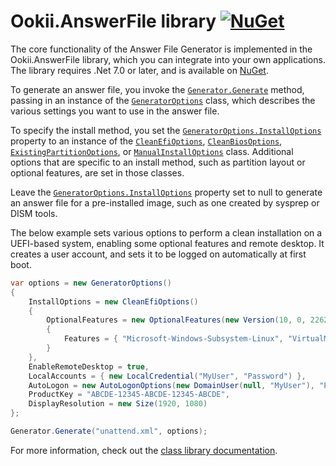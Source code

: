 # Ookii.AnswerFile library [![NuGet](https://img.shields.io/nuget/v/Ookii.AnswerFile)](https://nuget.org/packages/Ookii.AnswerFile)

The core functionality of the Answer File Generator is implemented in the Ookii.AnswerFile library,
which you can integrate into your own applications. The library requires .Net 7.0 or later, and is
available on [NuGet](https://nuget.org/packages/Ookii.AnswerFile).

To generate an answer file, you invoke the [`Generator.Generate`][] method, passing in an instance
of the [`GeneratorOptions`][] class, which describes the various settings you want to use in the
answer file.

To specify the install method, you set the [`GeneratorOptions.InstallOptions`][] property to an
instance of the [`CleanEfiOptions`][], [`CleanBiosOptions`][], [`ExistingPartitionOptions`][], or
[`ManualInstallOptions`][] class. Additional options that are specific to an install method, such as
partition layout or optional features, are set in those classes.

Leave the [`GeneratorOptions.InstallOptions`][] property set to null to generate an answer file for
a pre-installed image, such as one created by sysprep or DISM tools.

The below example sets various options to perform a clean installation on a UEFI-based system,
enabling some optional features and remote desktop. It creates a user account, and sets it to be
logged on automatically at first boot.

```csharp
var options = new GeneratorOptions()
{
    InstallOptions = new CleanEfiOptions()
    {
        OptionalFeatures = new OptionalFeatures(new Version(10, 0, 22621, 1))
        {
            Features = { "Microsoft-Windows-Subsystem-Linux", "VirtualMachinePlatform" }
        }
    },
    EnableRemoteDesktop = true,
    LocalAccounts = { new LocalCredential("MyUser", "Password") },
    AutoLogon = new AutoLogonOptions(new DomainUser(null, "MyUser"), "Password"),
    ProductKey = "ABCDE-12345-ABCDE-12345-ABCDE",
    DisplayResolution = new Size(1920, 1080)
};

Generator.Generate("unattend.xml", options);
```

For more information, check out the
[class library documentation](https://www.ookii.org/Link/GenerateAnswerFileDoc).

[`CleanBiosOptions`]: https://www.ookii.org/docs/answerfile-1.1/html/T_Ookii_AnswerFile_CleanBiosOptions.htm
[`CleanEfiOptions`]: https://www.ookii.org/docs/answerfile-1.1/html/T_Ookii_AnswerFile_CleanEfiOptions.htm
[`ExistingPartitionOptions`]: https://www.ookii.org/docs/answerfile-1.1/html/T_Ookii_AnswerFile_ExistingPartitionOptions.htm
[`Generator.Generate`]: https://www.ookii.org/docs/answerfile-1.1/html/Overload_Ookii_AnswerFile_Generator_Generate.htm
[`GeneratorOptions.InstallOptions`]: https://www.ookii.org/docs/answerfile-1.1/html/P_Ookii_AnswerFile_GeneratorOptions_InstallOptions.htm
[`GeneratorOptions`]: https://www.ookii.org/docs/answerfile-1.1/html/T_Ookii_AnswerFile_GeneratorOptions.htm
[`ManualInstallOptions`]: https://www.ookii.org/docs/answerfile-1.1/html/T_Ookii_AnswerFile_ManualInstallOptions.htm
